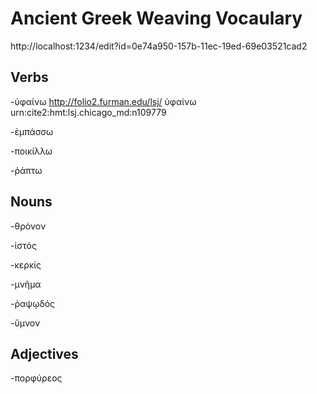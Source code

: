 # Ancient Greek Weaving Vocaulary
http://localhost:1234/edit?id=0e74a950-157b-11ec-19ed-69e03521cad2

## Verbs

-ὑφαίνω
http://folio2.furman.edu/lsj/ ὑφαίνω urn:cite2:hmt:lsj.chicago_md:n109779

-ἐμπάσσω

-ποικίλλω

-ῥάπτω
## Nouns
-θρόνον

-ἱστός

-κερκίς

-μνῆμα

-ῥαψῳδός

-ὕμνον
## Adjectives
-πορφύρεος
